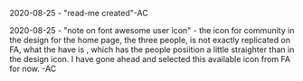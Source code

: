 2020-08-25 - "read-me created"-AC

2020-08-25 - "note on font awesome user icon"
    - the icon for community in the design for the home page, the three people, is not exactly replicated on FA, what the have is <i class="fas fa-users"></i>, which has the people posiition a little straighter than in the design icon.  I have gone ahead and selected this available icon from FA for now. -AC
